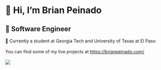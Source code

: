 <h1>👋 Hi, I’m Brian Peinado</h1>
<h2>👀 Software Engineer </h2>
📖 Currently a student at Georgia Tech and University of Texas at El Paso<br><br> 
<div>
   You can find some of my live projects at <a href="https://brianpeinado.com/">https://brianpeinado.com/</a><br><br> 
    <a href="https://brianpeinado.com/">
      <img style="max-width:300px;" src="https://cdn.loom.com/sessions/thumbnails/f3b233fa3fcd46d2b62e3c4fc6592661-fe61a8396c52287a-full-play.gif">
    </a>
</div>
<!---
brianhip/brianhip is a ✨ special ✨ repository because its `README.md` (this file) appears on your GitHub profile.
You can click the Preview link to take a look at your changes.
--->
